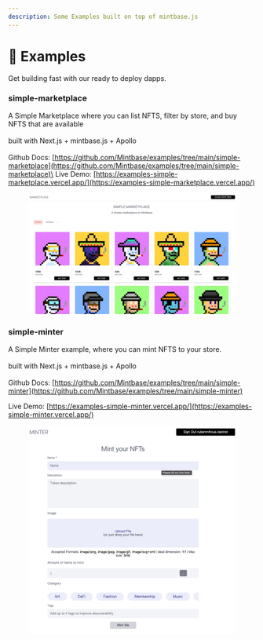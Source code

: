 ```yaml
---
description: Some Examples built on top of mintbase.js
---
```


# 📄 Examples

Get building fast with our ready to deploy dapps.

### **simple-marketplace**

A Simple Marketplace where you can list NFTS, filter by store, and buy NFTS that are available\
\
built with Next.js + mintbase.js + Apollo\
\
Github Docs: [https://github.com/Mintbase/examples/tree/main/simple-marketplace](https://github.com/Mintbase/examples/tree/main/simple-marketplace)\
Live Demo: [https://examples-simple-marketplace.vercel.app/](https://examples-simple-marketplace.vercel.app/)

<figure><img src="../.gitbook/assets/telegram-cloud-photo-size-4-5886677975875827654-y.jpg" alt=""><figcaption></figcaption></figure>

### **simple-minter**

A Simple Minter example, where you can mint NFTS to your store.\
\
built with Next.js + mintbase.js + Apollo\
\
Github Docs: [https://github.com/Mintbase/examples/tree/main/simple-minter](https://github.com/Mintbase/examples/tree/main/simple-minter)

Live Demo: [https://examples-simple-minter.vercel.app/](https://examples-simple-minter.vercel.app/)

<figure><img src="../.gitbook/assets/Screen Shot 2022-09-09 at 16.15.58.png" alt=""><figcaption></figcaption></figure>
